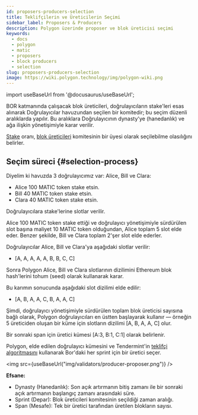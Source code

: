 ```yaml
---
id: proposers-producers-selection
title: Teklifçilerin ve Üreticilerin Seçimi
sidebar_label: Proposers & Producers
description: Polygon üzerinde proposer ve blok üreticisi seçimi
keywords:
  - docs
  - polygon
  - matic
  - proposers
  - block producers
  - selection
slug: proposers-producers-selection
image: https://wiki.polygon.technology/img/polygon-wiki.png
---
```

import useBaseUrl from '@docusaurus/useBaseUrl';

BOR katmanında çalışacak blok üreticileri, doğrulayıcıların stake'leri esas alınarak Doğrulayıcılar havuzundan seçilen bir komitedir; bu seçim düzenli aralıklarda yapılır. Bu aralıklara Doğrulayıcının dynasty'ye (hanedanlık) ve ağa ilişkin yönetişimiyle karar verilir.

[Stake](/docs/maintain/glossary.md#staking) oranı, [blok üreticileri](/docs/maintain/glossary.md#block-producer) komitesinin bir üyesi olarak seçilebilme olasılığını belirler.

## Seçim süreci {#selection-process}

Diyelim ki havuzda 3 doğrulayıcımız var: Alice, Bill ve Clara:

* Alice 100 MATIC token stake etsin.
* Bill 40 MATIC token stake etsin.
* Clara 40 MATIC token stake etsin.

Doğrulayıcılara stake'lerine slotlar verilir.

Alice 100 MATIC token stake ettiği ve doğrulayıcı yönetişimiyle sürdürülen slot başına maliyet 10 MATIC token olduğundan, Alice toplam 5 slot elde eder. Benzer şekilde, Bill ve Clara toplam 2'şer slot elde ederler.

Doğrulayıcılar Alice, Bill ve Clara'ya aşağıdaki slotlar verilir:

* [A, A, A, A, A, B, B, C, C]

Sonra Polygon Alice, Bill ve Clara slotlarının dizilimini Ethereum blok hash'lerini tohum (seed) olarak kullanarak karar.

Bu karımın sonucunda aşağıdaki slot dizilimi elde edilir:

* [A, B, A, A, C, B, A, A, C]

Şimdi, doğrulayıcı yönetişimiyle sürdürülen toplam blok üreticisi sayısına bağlı olarak, Polygon doğrulayıcıları en üstten başlayarak kullanır — örneğin 5 üreticiden oluşan bir küme için slotların dizilimi [A, B, A, A, C] olur.

Bir sonraki span için üretici kümesi [A:3, B:1, C:1] olarak belirlenir.

Polygon, elde edilen doğrulayıcı kümesini ve Tendermint'in [teklifçi algoritmasını](https://docs.tendermint.com/master/spec/consensus/proposer-selection.html) kullanarak Bor'daki her sprint için bir üretici seçer.

<img src={useBaseUrl("img/validators/producer-proposer.png")} />

**Efsane:**

* Dynasty (Hanedanlık): Son açık artırmanın bitiş zamanı ile bir sonraki açık artırmanın başlangıç zamanı arasındaki süre.
* Sprint (Depar): Blok üreticileri komitesinin seçildiği zaman aralığı.
* Span (Mesafe): Tek bir üretici tarafından üretilen blokların sayısı.

